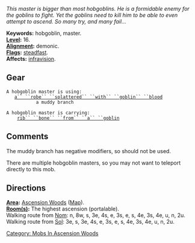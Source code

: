 *This master is bigger than most hobgoblins. He is a formidable enemy
for the goblins to fight. Yet the goblins need to kill him to be able to
even attempt to ascend. So many try, and many fail...*

**Keywords:** hobgoblin, master.  
**[Level](Level.md "wikilink"):** 16.  
**[Alignment](Alignment.md "wikilink"):** demonic.  
**[Flags](:Category:_Mob_Types.md "wikilink"):**
[steadfast](Sentinel_Mobs.md "wikilink").  
**Affects:** [infravision](Infravision.md "wikilink").  

## Gear

`A hobgoblin master is using:`  
<worn about body>`   `[`a`` ``robe`` ``splattered`` ``with`` ``goblin`` ``blood`](Robe_Splattered_With_Goblin_Blood.md "wikilink")  
<wielded>`           a muddy branch`

`A hobgoblin master is carrying:`  
`    `[`rib`` ``bone`` ``from`` ``a`` ``goblin`](Rib_Bone_From_A_Goblin.md "wikilink")

## Comments

The muddy branch has negative modifiers, so should not be used.

There are multiple hobgoblin masters, so you may not want to teleport
directly to this mob.

## Directions

**[Area](:Category:_Areas.md "wikilink"):** [Ascension
Woods](:Category:_Ascension_Woods.md "wikilink")
([Map](Ascension_Woods_Map.md "wikilink")).  
**[Room(s)](:Category:_Rooms.md "wikilink"):** The highest ascension
(portalable).  
Walking route from [Nom](Nom.md "wikilink"): n, 8w, s, 3e, 4s, e, 3s, e,
s, 4e, 3s, 4e, u, n, 2u.  
Walking route from [Sol](Sol.md "wikilink"): 3e, s, 3e, 4s, e, 3s, e, s,
4e, 3s, 4e, u, n, 2u.  

[Category: Mobs In Ascension
Woods](Category:_Mobs_In_Ascension_Woods "wikilink")
